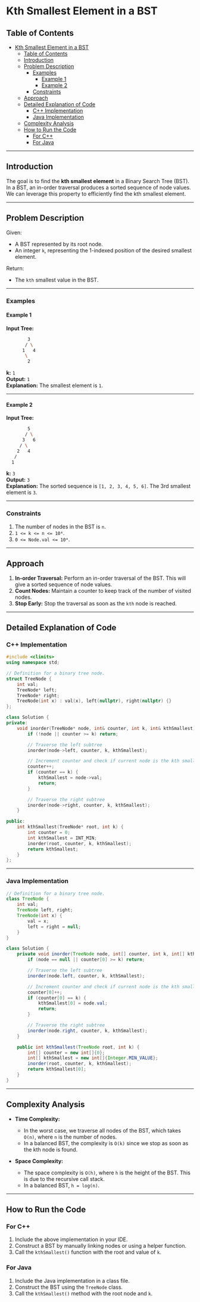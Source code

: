 # Kth Smallest Element in a BST

## Table of Contents

- [Kth Smallest Element in a BST](#kth-smallest-element-in-a-bst)
  - [Table of Contents](#table-of-contents)
  - [Introduction](#introduction)
  - [Problem Description](#problem-description)
    - [Examples](#examples)
      - [Example 1](#example-1)
      - [Example 2](#example-2)
    - [Constraints](#constraints)
  - [Approach](#approach)
  - [Detailed Explanation of Code](#detailed-explanation-of-code)
    - [C++ Implementation](#c-implementation)
    - [Java Implementation](#java-implementation)
  - [Complexity Analysis](#complexity-analysis)
  - [How to Run the Code](#how-to-run-the-code)
    - [For C++](#for-c)
    - [For Java](#for-java)

---

## Introduction

The goal is to find the **kth smallest element** in a Binary Search Tree (BST). In a BST, an in-order traversal produces a sorted sequence of node values. We can leverage this property to efficiently find the kth smallest element.

---

## Problem Description

Given:

- A BST represented by its root node.
- An integer `k`, representing the 1-indexed position of the desired smallest element.

Return:

- The `kth` smallest value in the BST.

---

### Examples

#### Example 1

**Input Tree:**

```bash
        3
       / \
      1   4
       \
        2
```

**k:** `1`  
**Output:** `1`  
**Explanation:** The smallest element is `1`.

---

#### Example 2

**Input Tree:**

```bash
        5
       / \
      3   6
     / \
    2   4
   /
  1
```

**k:** `3`  
**Output:** `3`  
**Explanation:** The sorted sequence is `[1, 2, 3, 4, 5, 6]`. The 3rd smallest element is `3`.

---

### Constraints

1. The number of nodes in the BST is `n`.
2. `1 <= k <= n <= 10⁴`.
3. `0 <= Node.val <= 10⁴`.

---

## Approach

1. **In-order Traversal:** Perform an in-order traversal of the BST. This will give a sorted sequence of node values.
2. **Count Nodes:** Maintain a counter to keep track of the number of visited nodes.
3. **Stop Early:** Stop the traversal as soon as the `kth` node is reached.

---

## Detailed Explanation of Code

### C++ Implementation

```cpp
#include <climits>
using namespace std;

// Definition for a binary tree node.
struct TreeNode {
    int val;
    TreeNode* left;
    TreeNode* right;
    TreeNode(int x) : val(x), left(nullptr), right(nullptr) {}
};

class Solution {
private:
    void inorder(TreeNode* node, int& counter, int k, int& kthSmallest) {
        if (!node || counter >= k) return;

        // Traverse the left subtree
        inorder(node->left, counter, k, kthSmallest);

        // Increment counter and check if current node is the kth smallest
        counter++;
        if (counter == k) {
            kthSmallest = node->val;
            return;
        }

        // Traverse the right subtree
        inorder(node->right, counter, k, kthSmallest);
    }

public:
    int kthSmallest(TreeNode* root, int k) {
        int counter = 0;
        int kthSmallest = INT_MIN;
        inorder(root, counter, k, kthSmallest);
        return kthSmallest;
    }
};
```

---

### Java Implementation

```java
// Definition for a binary tree node.
class TreeNode {
    int val;
    TreeNode left, right;
    TreeNode(int x) {
        val = x;
        left = right = null;
    }
}

class Solution {
    private void inorder(TreeNode node, int[] counter, int k, int[] kthSmallest) {
        if (node == null || counter[0] >= k) return;

        // Traverse the left subtree
        inorder(node.left, counter, k, kthSmallest);

        // Increment counter and check if current node is the kth smallest
        counter[0]++;
        if (counter[0] == k) {
            kthSmallest[0] = node.val;
            return;
        }

        // Traverse the right subtree
        inorder(node.right, counter, k, kthSmallest);
    }

    public int kthSmallest(TreeNode root, int k) {
        int[] counter = new int[]{0};
        int[] kthSmallest = new int[]{Integer.MIN_VALUE};
        inorder(root, counter, k, kthSmallest);
        return kthSmallest[0];
    }
}
```

---

## Complexity Analysis

- **Time Complexity:**

  - In the worst case, we traverse all nodes of the BST, which takes `O(n)`, where `n` is the number of nodes.
  - In a balanced BST, the complexity is `O(k)` since we stop as soon as the kth node is found.

- **Space Complexity:**
  - The space complexity is `O(h)`, where `h` is the height of the BST. This is due to the recursive call stack.
  - In a balanced BST, `h = log(n)`.

---

## How to Run the Code

### For C++

1. Include the above implementation in your IDE.
2. Construct a BST by manually linking nodes or using a helper function.
3. Call the `kthSmallest()` function with the root and value of `k`.

### For Java

1. Include the Java implementation in a class file.
2. Construct the BST using the `TreeNode` class.
3. Call the `kthSmallest()` method with the root node and `k`.
